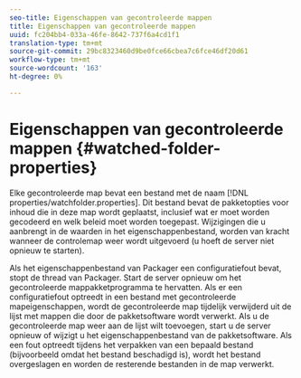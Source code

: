 ```yaml
---
seo-title: Eigenschappen van gecontroleerde mappen
title: Eigenschappen van gecontroleerde mappen
uuid: fc204bb4-033a-46fe-8642-737f6a4cd1f1
translation-type: tm+mt
source-git-commit: 29bc8323460d9be0fce66cbea7c6fce46df20d61
workflow-type: tm+mt
source-wordcount: '163'
ht-degree: 0%

---
```



# Eigenschappen van gecontroleerde mappen {#watched-folder-properties}

Elke gecontroleerde map bevat een bestand met de naam [!DNL properties/watchfolder.properties]. Dit bestand bevat de pakketopties voor inhoud die in deze map wordt geplaatst, inclusief wat er moet worden gecodeerd en welk beleid moet worden toegepast. Wijzigingen die u aanbrengt in de waarden in het eigenschappenbestand, worden van kracht wanneer de controlemap weer wordt uitgevoerd (u hoeft de server niet opnieuw te starten).

Als het eigenschappenbestand van Packager een configuratiefout bevat, stopt de thread van Packager. Start de server opnieuw om het gecontroleerde mappakketprogramma te hervatten. Als er een configuratiefout optreedt in een bestand met gecontroleerde mapeigenschappen, wordt de gecontroleerde map tijdelijk verwijderd uit de lijst met mappen die door de pakketsoftware wordt verwerkt. Als u de gecontroleerde map weer aan de lijst wilt toevoegen, start u de server opnieuw of wijzigt u het eigenschappenbestand van de pakketsoftware. Als een fout optreedt tijdens het verpakken van een bepaald bestand (bijvoorbeeld omdat het bestand beschadigd is), wordt het bestand overgeslagen en worden de resterende bestanden in de map verwerkt.
